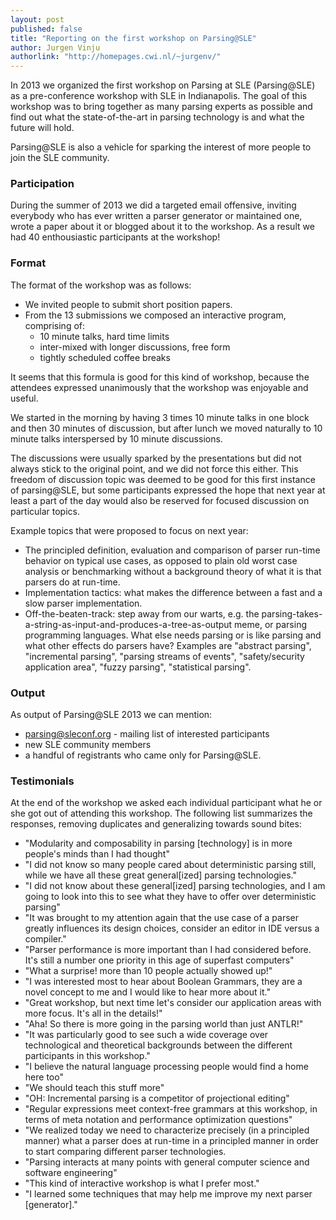 ```yaml
---
layout: post
published: false
title: "Reporting on the first workshop on Parsing@SLE"
author: Jurgen Vinju
authorlink: "http://homepages.cwi.nl/~jurgenv/"
---
```


In 2013 we organized the first workshop on Parsing at SLE (Parsing@SLE) as a pre-conference workshop with SLE in Indianapolis. The goal of this workshop was to bring together as many parsing experts as possible and find out what the state-of-the-art in parsing technology is and what the future will hold. 

Parsing@SLE is also a vehicle for sparking the interest of more people to join the SLE community.

### Participation

During the summer of 2013 we did a targeted email offensive, inviting everybody who has ever written a parser generator or maintained one, wrote a paper about it or blogged about it to the workshop. As a result we had 40 enthousiastic participants at the workshop!  

### Format

The format of the workshop was as follows:

* We invited people to submit short position papers.
* From the 13 submissions we composed an interactive program, comprising of:
   - 10 minute talks, hard time limits
   - inter-mixed with longer discussions, free form
   - tightly scheduled coffee breaks
   
It seems that this formula is good for this kind of workshop, because the attendees expressed unanimously that the workshop was enjoyable and useful.

We started in the morning by having 3 times 10 minute talks in one block and then 30 minutes of discussion, but after lunch we moved naturally to 10 minute talks interspersed by 10 minute discussions. 

The discussions were usually sparked by the presentations but did not always stick to the original point, and we did not force this either. This freedom of discussion topic was deemed to be good for this first instance of parsing@SLE, but some participants expressed the hope that next year at least a part of the day would also be reserved for focused discussion on particular topics.

Example topics that were proposed to focus on next year:

   * The principled definition, evaluation and comparison of parser run-time behavior on typical use cases, as opposed to plain old worst case analysis or benchmarking without a background theory of what it is that parsers do at run-time.
   * Implementation tactics: what makes the difference between a fast and a slow parser implementation.
   * Off-the-beaten-track: step away from our warts, e.g. the parsing-takes-a-string-as-input-and-produces-a-tree-as-output meme, or parsing programming languages. What else needs parsing or is like parsing and what other effects do parsers have? Examples are "abstract parsing", "incremental parsing", "parsing streams of events", "safety/security application area", "fuzzy parsing", "statistical parsing".
   
### Output

As output of Parsing@SLE 2013 we can mention:

   * parsing@sleconf.org - mailing list of interested participants
   * new SLE community members
   * a handful of registrants who came only for Parsing@SLE.

### Testimonials

At the end of the workshop we asked each individual participant what he or she got out of attending this workshop. The following list summarizes the responses, removing duplicates and generalizing towards sound bites:

* "Modularity and composability in parsing [technology] is in more people's minds than I had thought"
* "I did not know so many people cared about deterministic parsing still, while we have all these great general[ized] parsing technologies."
* "I did not know about these general[ized] parsing technologies, and I am going to look into this to see what they have to offer over deterministic parsing"
* "It was brought to my attention again that the use case of a parser greatly influences its design choices, consider an editor in IDE versus a compiler."
* "Parser performance is more important than I had considered before. It's still a number one priority in this age of superfast computers"
* "What a surprise! more than 10 people actually showed up!"
* "I was interested most to hear about Boolean Grammars, they are a novel concept to me and I would like to hear more about it."
* "Great workshop, but next time let's consider our application areas with more focus. It's all in the details!"
* "Aha! So there is more going in the parsing world than just ANTLR!"
* "It was particularly good to see such a wide coverage over technological and theoretical backgrounds between the different participants in this workshop."
* "I believe the natural language processing people would find a home here too"
* "We should teach this stuff more"
* "OH: Incremental parsing is a competitor of projectional editing"
* "Regular expressions meet context-free grammars at this workshop, in terms of meta notation and performance optimization questions"
* "We realized today we need to characterize precisely (in a principled manner) what a parser does at run-time in a principled manner in order to start comparing different parser technologies.
* "Parsing interacts at many points with general computer science and software engineering"
* "This kind of interactive workshop is what I prefer most."
* "I learned some techniques that may help me improve my next parser [generator]."